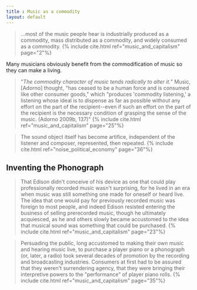```yaml
---
title : Music as a commodity
layout: default
---
```


> ...most of the music people hear is industrially produced as a commodity, mass distributed as a commodity, and widely consumed as a commodity. 
{% include cite.html ref="music_and_capitalism" page="2"%}

Many musicians obviously benefit from the commodification of music so they can make a living. 

> "_The commodity character of music tends radically to alter it._" Music, [Adorno] thought, "has ceased to be a human force and is consumed like other consumer goods," which "produces 'commodity listening,' a listening whose ideal is to dispense as far as possible without any effort on the part of the recipient--even if such an effort on the part of the recipient is the necessary condition of grasping the sense of the music. (Adorno 2009b, 137)"
{% include cite.html ref="music_and_capitalism" page="25"%}

> The sound object itself has become artifice, independent of the listener and composer, represented, then repeated.
{% include cite.html ref="noise_political_economy" page="36"%}

## Inventing the Phonograph

> That Edison didn't conceive of his device as one that could play professionally recorded music wasn't surprising, for he lived in an era when music was still something one made for oneself or heard live. The idea that one would pay for previously recorded music was foreign to most people, and indeed Edison resisted entering the business of selling prerecorded music, though he ultimately acquiesced, as he and others slowly became accustomed to the idea that musical sound was something that could be purchased. 
{% include cite.html ref="music_and_capitalism" page="23"%}

> Persuading the public, long accustomed to making their own music and hearing music live, to purchase a player piano or a phonograph (or, later, a radio) took several decades of promotion by the recording and broadcasting industries. Consumers at first had to be assured that they weren't surrendering agency, that they were bringing their interpretive powers to the "performance" of player piano rolls. 
{% include cite.html ref="music_and_capitalism" page="35"%}

